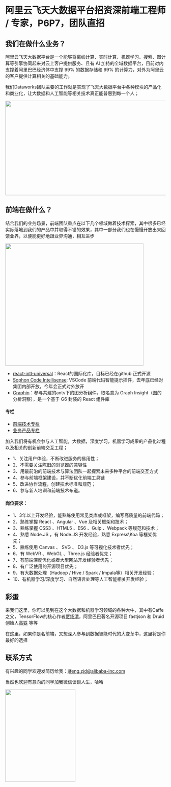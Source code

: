# 阿里云飞天大数据平台招资深前端工程师 / 专家，P6P7，团队直招

## 我们在做什么业务？
阿里云飞天大数据平台是一个能够将离线计算、实时计算、机器学习、搜索、图计算等引擎协同起来对云上客户提供服务、且有 AI 加持的全域数据平台，目前对内支撑着阿里巴巴经济体中支撑 99% 的数据存储和 99% 的计算力，对外为阿里云的客户提供计算相关的基础能力。

我们Dataworks团队主要的工作就是实现了飞天大数据平台中各种模块的产品化和商业化，让大数据和人工智能等相关技术真正能普惠到每一个人；

<img src="https://img.alicdn.com/tfs/TB1s6o2u9f2gK0jSZFPXXXsopXa-3911-1553.png" align="center" height="296" width="746" margin="0 auto">


## 前端在做什么？
结合我们的业务场景，前端团队重点在以下几个领域做着技术探索，其中很多已经实际落地到我们的产品中并取得不错的效果，其中一部分我们也在慢慢开放出来回馈业界，以便能更好地跟业界沟通，相互进步

<img src="https://img.alicdn.com/tfs/TB1JaZ6uVT7gK0jSZFpXXaTkpXa-996-878.png" align="center" height="383" width="434" margin="0 auto" >


- [react-intl-universal](https://github.com/alibaba/react-intl-universal)：React的国际化库，目标已经在github 正式开源
- [Sophon Code Intellisense](https://marketplace.visualstudio.com/items?itemName=dataworks.dataworks-intellisense): VSCode 前端代码智能提示插件，去年底已经对集团内部开放，今年会正式对外放开
- [Graphin](https://github.com/antvis/Graphin)：参与共建的antv下的图分析组件，取名意为 Graph Insight（图的分析洞察），是一个基于 G6 封装的 React 组件库

#### 专栏

- [前端技术专栏](https://zhuanlan.zhihu.com/c_149887474)
- [业务产品专栏](https://zhuanlan.zhihu.com/dataworks)

加入我们将有机会参与人工智能，大数据，深度学习，机器学习成果的产品化过程以及相关的创新前端交互工程；

- 1、关注用户体验，不断改进服务的易用性；
- 2、不需要关注陈旧的浏览器的兼容性
- 3、用最前沿的前端技术与算法团队一起探索未来多种平台的前端交互方式
- 4、参与前端框架建设，并不断优化前端工具链
- 5、改进协作流程，创建技术标准和规范；
- 6、参与新人培训和前端技术布道。

#### 岗位要求：

- 1、3年以上开发经验，能熟练使用常见类库或框架，编写高质量的前端代码；
- 2、熟练掌握 React 、Angular 、Vue 及相关框架和技术；
- 3、熟练掌握 CSS3 、HTML5 、ES6 、Gulp 、Webpack 等规范和技术；
- 4、熟悉 Node.JS ，有 Node.JS 开发经验，熟悉 Express\Koa 等框架优先；
- 5、熟练使用 Canvas 、 SVG 、 D3.js 等可视化技术者优先；
- 6、有 WebVR 、WebGL 、Three.js 经验者优先；
- 7、有前端深度优化或者大型网站开发经验者优先；
- 8、有广泛使用的开源项目优先；
- 9、有大数据处理（Hadoop / Hive / Spark / Impala等）相关开发经验；
- 10、有机器学习/深度学习、自然语言处理等人工智能相关开发经验；


## 彩蛋
来我们这里，你可以见到在这个大数据和机器学习领域的各种大牛，其中有Caffe之父，TensorFlow的核心作者[贾扬清](https://www.zhihu.com/people/jiayangqing)，阿里巴巴著名开源项目 fastjson 和 Druid 创始人[高铁](https://github.com/wenshao) 等等

在这里，如果你是名前端，又想深入参与到数据智能时代的大变革中，这里将是你最好的选择

## 联系方式
有兴趣的同学欢迎发简历给我：jifeng.zjd@alibaba-inc.com

当然也欢迎有意向的同学加我微信谈谈人生，哈哈

<img src="https://img.alicdn.com/tfs/TB1DlQ8u.H1gK0jSZSyXXXtlpXa-959-1265.jpg" align="center" height="290" width="220" margin="0 auto" >

